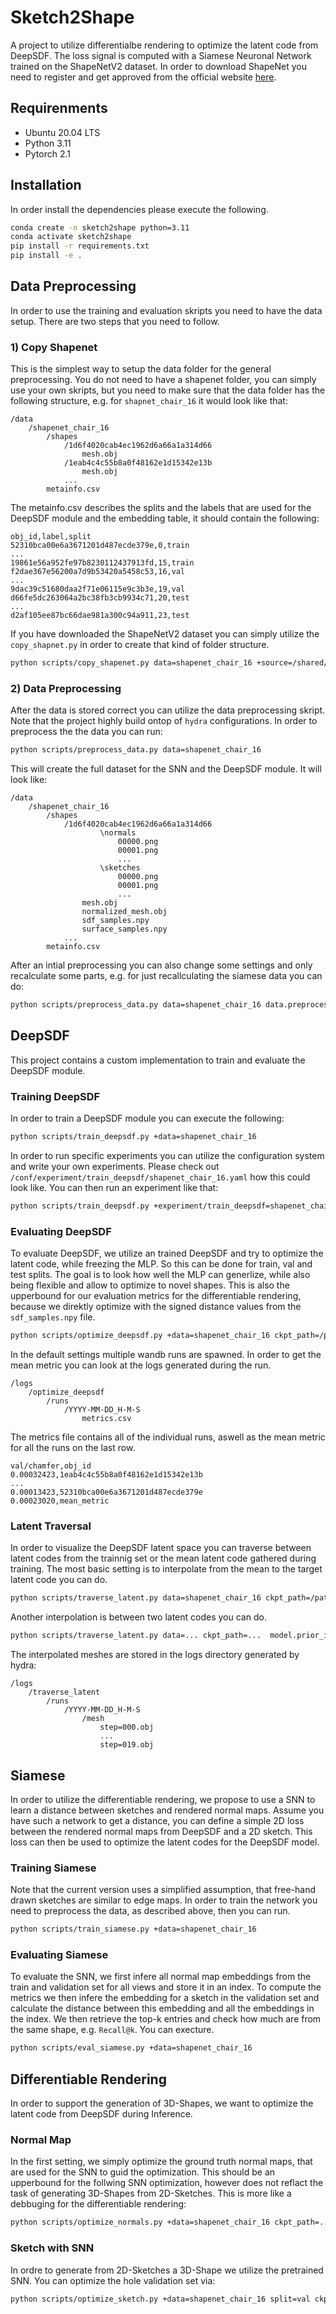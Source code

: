 # Sketch2Shape

A project to utilize differentialbe rendering to optimize the latent code from DeepSDF. The loss signal is computed with a Siamese Neuronal Network trained on the ShapeNetV2 dataset. In order to download ShapeNet you need to register and get approved from the official website [here](https://shapenet.org/).

## Requirenments

- Ubuntu 20.04 LTS
- Python 3.11
- Pytorch 2.1

## Installation

In order install the dependencies please execute the following.

```bash
conda create -n sketch2shape python=3.11
conda activate sketch2shape
pip install -r requirements.txt
pip install -e .
```

## Data Preprocessing

In order to use the training and evaluation skripts you need to have the data setup. There are two
steps that you need to follow.

### 1) Copy Shapenet

This is the simplest way to setup the data folder for the general preprocessing. You do not need to have
a shapenet folder, you can simply use your own skripts, but you need to make sure that the data folder has the following structure, e.g. for `shapnet_chair_16` it would look like that:

```
/data
    /shapenet_chair_16
        /shapes
            /1d6f4020cab4ec1962d6a66a1a314d66
                mesh.obj
            /1eab4c4c55b8a0f48162e1d15342e13b
                mesh.obj
            ...
        metainfo.csv
```

The metainfo.csv describes the splits and the labels that are used for the DeepSDF module and the embedding table, it should contain the following:

```
obj_id,label,split
52310bca00e6a3671201d487ecde379e,0,train
...
19861e56a952fe97b8230112437913fd,15,train
f2dae367e56200a7d9b53420a5458c53,16,val
...
9dac39c51680daa2f71e06115e9c3b3e,19,val
d66fe5dc263064a2bc38fb3cb9934c71,20,test
...
d2af105ee87bc66dae981a300c94a911,23,test
```

If you have downloaded the ShapeNetV2 dataset you can simply utilize the `copy_shapnet.py` in order to create that kind of folder structure.

```bash
python scripts/copy_shapenet.py data=shapenet_chair_16 +source=/shared/data/ShapeNetCore/03001627 
```

### 2) Data Preprocessing

After the data is stored correct you can utilize the data preprocessing skript. Note that the project highly build ontop of `hydra` configurations. In order to preprocess the the data you can run:

```bash
python scripts/preprocess_data.py data=shapenet_chair_16
```

This will create the full dataset for the SNN and the DeepSDF module. It will look like:

```
/data
    /shapenet_chair_16
        /shapes
            /1d6f4020cab4ec1962d6a66a1a314d66
                    \normals
                        00000.png
                        00001.png
                        ...
                    \sketches
                        00000.png
                        00001.png
                        ...
                mesh.obj
                normalized_mesh.obj
                sdf_samples.npy
                surface_samples.npy
            ...
        metainfo.csv
```

After an intial preprocessing you can also change some settings and only recalculate some parts, e.g. for just recallculating the siamese data you can do:

```bash
python scripts/preprocess_data.py data=shapenet_chair_16 data.preprocess_siamese.skip=False
```
## DeepSDF

This project contains a custom implementation to train and evaluate the DeepSDF module.

### Training DeepSDF

In order to train a DeepSDF module you can execute the following: 

```bash
python scripts/train_deepsdf.py +data=shapenet_chair_16
```

In order to run specific experiments you can utilize the configuration system and write your own experiments. Please check out `/conf/experiment/train_deepsdf/shapenet_chair_16.yaml` how this could look like. You can then run an experiment like that:

```bash
python scripts/train_deepsdf.py +experiment/train_deepsdf=shapenet_chair_16
```

### Evaluating DeepSDF

To evaluate DeepSDF, we utilize an trained DeepSDF and try to optimize the latent code, while freezing the MLP. So this can be done for train, val and test splits. The goal is to look how well the MLP can generlize, while also being flexible and allow to optimize to novel shapes. This is also the upperbound for our evaluation metrics for the differentiable rendering, because we direktly optimize with the signed distance values from the `sdf_samples.npy` file.

```bash
python scripts/optimize_deepsdf.py +data=shapenet_chair_16 ckpt_path=/path/to/deepsdf.ckpt
```

In the default settings multiple wandb runs are spawned. In order to get the mean metric you can look at the logs generated during the run.

```
/logs
    /optimize_deepsdf
        /runs
            /YYYY-MM-DD_H-M-S
                metrics.csv
```

The metrics file contains all of the individual runs, aswell as the mean metric for all the runs on the last row.

```
val/chamfer,obj_id
0.00032423,1eab4c4c55b8a0f48162e1d15342e13b
...
0.00013423,52310bca00e6a3671201d487ecde379e
0.00023020,mean_metric
```

### Latent Traversal

In order to visualize the DeepSDF latent space you can traverse between latent codes from the trainnig set or the mean latent code gathered during training. The most basic setting is to interpolate from the mean to the target latent code you can do. 

```bash
python scripts/traverse_latent.py data=shapenet_chair_16 ckpt_path=/path/to/deepsdf.ckpt model.prior_idx_end=0
```

Another interpolation is between two latent codes you can do. 

```bash
python scripts/traverse_latent.py data=... ckpt_path=...  model.prior_idx_start=0 model.prior_idx_end=1
```

The interpolated meshes are stored in the logs directory generated by hydra:

```
/logs
    /traverse_latent
        /runs
            /YYYY-MM-DD_H-M-S
                /mesh
                    step=000.obj
                    ...
                    step=019.obj
```

## Siamese

In order to utilize the differentiable rendering, we propose to use a SNN to learn a distance between sketches and rendered normal maps. Assume you have such a network to get a distance, you can define a simple 2D loss between the rendered normal maps from DeepSDF and a 2D sketch. This loss can then be used to optimize the latent codes for the DeepSDF model.

### Training Siamese

Note that the current version uses a simplified assumption, that free-hand drawn sketches are similar to edge maps. In order to train the network you need to preprocess the data, as described above, then you can run. 

```bash
python scripts/train_siamese.py +data=shapenet_chair_16
```

### Evaluating Siamese 

To evaluate the SNN, we first infere all normal map embeddings from the train and validation set for all views and store it in an index. To compute the metrics we then infere the embedding for a sketch in the validation set and calculate the distance between this embedding and all the embeddings in the index. We then retrieve the top-k entries and check how much are from the same shape, e.g. `Recall@k`. You can execture.

```bash
python scripts/eval_siamese.py +data=shapenet_chair_16
```

## Differentiable Rendering 

In order to support the generation of 3D-Shapes, we want to optimize the latent code from DeepSDF during Inference. 

### Normal Map
In the first setting, we simply optimize the ground truth normal maps, that are used for the SNN to guid the optimization. This should be an upperbound for the follwing SNN optimization, however does not reflact the task of generating 3D-Shapes from 2D-Sketches. This is more like a debbuging for the differentiable rendering:

```bash
python scripts/optimize_normals.py +data=shapenet_chair_16 ckpt_path=...
```

### Sketch with SNN

In ordre to generate from 2D-Sketches a 3D-Shape we utilize the pretrained SNN. You can optimize the hole validation set via:

```bash
python scripts/optimize_sketch.py +data=shapenet_chair_16 split=val ckpt_path=... 
```